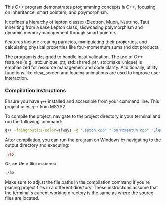 This C++ program demonstrates programming concepts in C++,
focusing on inheritance, smart pointers, and polymorphism.

It defines a hierarchy of lepton classes (Electron, Muon, Neutrino, Tau) inheriting from a base Lepton class,
showcasing polymorphism and dynamic memory management through smart pointers.

Features include creating particles, manipulating their properties, and calculating physical properties
like four-momentum sums and dot products.

The program is designed to handle input validation. The use of C++ features (e.g., std::unique_ptr, std::shared_ptr, std::make_unique)
is emphasized for resource management and code clarity. Additionally, utility functions like clear_screen and loading animations are used to
improve user interaction.

### Compilation Instructions

Ensure you have `g++` installed and accessible from your command line. This project uses `g++` from MSYS2.

To compile the project, navigate to the project directory in your terminal and run the following command:

```bash
g++ -fdiagnostics-color=always -g "Lepton.cpp" "FourMomentum.cpp" "Electron.cpp" "Muon.cpp" "Tau.cpp" "Neutrino.cpp" "assignment-5.cpp"  -o "a5"
```

After compilation, you can run the program on Windows by navigating to the output directory and executing:
```bash
.\a5
```
Or, on Unix-like systems:
```bash
./a5
```
Make sure to adjust the file paths in the compilation command if you're placing project files in a different directory. These instructions assume that the terminal's current working directory is the same as where the source files are located.
